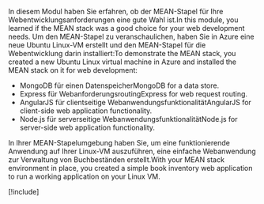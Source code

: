 <span data-ttu-id="5aa47-101">In diesem Modul haben Sie erfahren, ob der MEAN-Stapel für Ihre Webentwicklungsanforderungen eine gute Wahl ist.</span><span class="sxs-lookup"><span data-stu-id="5aa47-101">In this module, you learned if the MEAN stack was a good choice for your web development needs.</span></span> <span data-ttu-id="5aa47-102">Um den MEAN-Stapel zu veranschaulichen, haben Sie in Azure eine neue Ubuntu Linux-VM erstellt und den MEAN-Stapel für die Webentwicklung darin installiert:</span><span class="sxs-lookup"><span data-stu-id="5aa47-102">To demonstrate the MEAN stack, you created a new Ubuntu Linux virtual machine in Azure and installed the MEAN stack on it for web development:</span></span>

- <span data-ttu-id="5aa47-103">MongoDB für einen Datenspeicher</span><span class="sxs-lookup"><span data-stu-id="5aa47-103">MongoDB for a data store.</span></span>
- <span data-ttu-id="5aa47-104">Express für Webanforderungsrouting</span><span class="sxs-lookup"><span data-stu-id="5aa47-104">Express for web request routing.</span></span>
- <span data-ttu-id="5aa47-105">AngularJS für clientseitige Webanwendungsfunktionalität</span><span class="sxs-lookup"><span data-stu-id="5aa47-105">AngularJS for client-side web application functionality.</span></span>
- <span data-ttu-id="5aa47-106">Node.js für serverseitige Webanwendungsfunktionalität</span><span class="sxs-lookup"><span data-stu-id="5aa47-106">Node.js for server-side web application functionality.</span></span>

<span data-ttu-id="5aa47-107">In Ihrer MEAN-Stapelumgebung haben Sie, um eine funktionierende Anwendung auf Ihrer Linux-VM auszuführen, eine einfache Webanwendung zur Verwaltung von Buchbeständen erstellt.</span><span class="sxs-lookup"><span data-stu-id="5aa47-107">With your MEAN stack environment in place, you created a simple book inventory web application to run a working application on your Linux VM.</span></span>

[!include[](../../../includes/azure-sandbox-cleanup.md)]